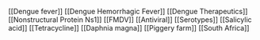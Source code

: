 [[Dengue fever]]
[[Dengue Hemorrhagic Fever]]
[[Dengue Therapeutics]]
[[Nonstructural Protein Ns1]]
[[FMDV]]
[[Antiviral]]
[[Serotypes]]
[[Salicylic acid]]
[[Tetracycline]]
[[Daphnia magna]]
[[Piggery farm]]
[[South Africa]]
